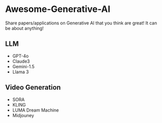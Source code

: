 # Awesome-Generative-AI

Share papers/applications on Generative AI that you think are great!
It can be about anything!

## LLM
- GPT-4o
- Claude3
- Gemini-1.5
- Llama 3

## Video Generation
- SORA
- KLING
- LUMA Dream Machine
- Midjouney
